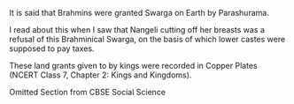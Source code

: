 It is said that Brahmins were granted Swarga on Earth by Parashurama.

I read about this when I saw that Nangeli cutting off her breasts was a refusal of this Brahminical Swarga, on the basis of which lower castes were supposed to pay taxes.

These land grants given to by kings were recorded in Copper Plates (NCERT Class 7, Chapter 2: Kings and Kingdoms).

Omitted Section from CBSE Social Science 